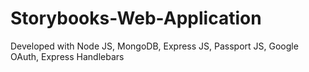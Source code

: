 # Storybooks-Web-Application
Developed with Node JS, MongoDB, Express JS, Passport JS, Google OAuth, Express Handlebars
